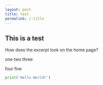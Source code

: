```yaml
---
layout: post
title: test
permalink: /:title
---
```


## This is a test

How does the excerpt look on the home page?

one
two
three

four 
five

```py
print('Hello World!')
```

